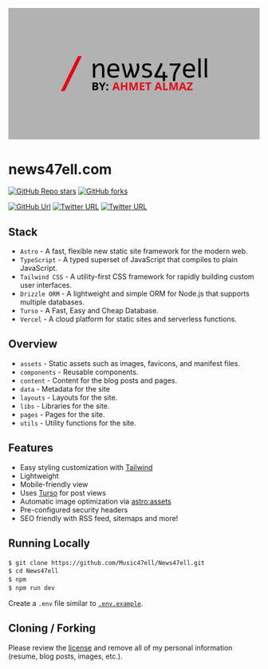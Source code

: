 ![tailwind-nextjs-banner](/public/images/brand/news47ell_repo.png)

# news47ell.com

[![GitHub Repo stars](https://img.shields.io/github/stars/Music47ell/News47ell?style=social)](https://GitHub.com/Music47ell/News47ell/stargazers/)
[![GitHub forks](https://img.shields.io/github/forks/Music47ell/News47ell?style=social)](https://GitHub.com/Music47ell/News47ell/network/)

[![GitHub Url](https://img.shields.io/github/followers/Music47ell?style=social)](https://github.com/Music47ell/)
[![Twitter URL](https://img.shields.io/twitter/follow/Music47ell?style=social)](https://twitter.com/music47ell)
[![Twitter URL](https://img.shields.io/twitter/follow/News47ell?style=social)](https://twitter.com/news47ell)

## Stack

- `Astro` - A fast, flexible new static site framework for the modern web.
- `TypeScript` - A typed superset of JavaScript that compiles to plain JavaScript.
- `Tailwind CSS` - A utility-first CSS framework for rapidly building custom user interfaces.
- `Drizzle ORM` - A lightweight and simple ORM for Node.js that supports multiple databases.
- `Turso` - A Fast, Easy and Cheap Database.
- `Vercel` - A cloud platform for static sites and serverless functions.


## Overview

- `assets` - Static assets such as images, favicons, and manifest files.
- `components` - Reusable components.
- `content` - Content for the blog posts and pages.
- `data` - Metadata for the site
- `layouts` - Layouts for the site.
- `libs` - Libraries for the site.
- `pages` - Pages for the site.
- `utils` - Utility functions for the site.

## Features

- Easy styling customization with [Tailwind](https://tailwindcss.com/)
- Lightweight
- Mobile-friendly view
- Uses [Turso](https://turso.tech/) for post views
- Automatic image optimization via [astro:assets](https://docs.astro.build/en/guides/images/#images-in-astro-files)
- Pre-configured security headers
- SEO friendly with RSS feed, sitemaps and more!

## Running Locally

```bash
$ git clone https://github.com/Music47ell/News47ell.git
$ cd News47ell
$ npm
$ npm run dev
```

Create a `.env` file similar to [`.env.example`](https://github.com/Music47ell/News47ell/blob/main/.env.example).

## Cloning / Forking

Please review the [license](https://github.com/Music47ell/News47ell/blob/main/LICENSE) and remove all of my personal information (resume, blog posts, images, etc.).
